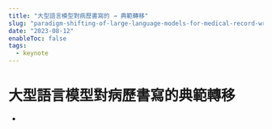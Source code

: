 ```yaml
---
title: "大型語言模型對病歷書寫的 → 典範轉移"
slug: "paradigm-shifting-of-large-language-models-for-medical-record-writing"
date: "2023-08-12"
enableToc: false
tags:
  - keynote
---
```


# 大型語言模型對病歷書寫的典範轉移

-
